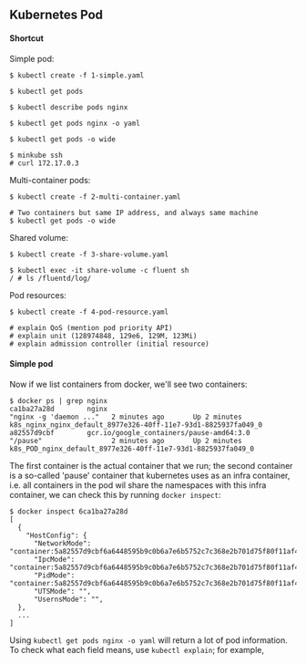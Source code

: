 ## Kubernetes Pod

#### Shortcut

Simple pod:

```
$ kubectl create -f 1-simple.yaml

$ kubectl get pods

$ kubectl describe pods nginx

$ kubectl get pods nginx -o yaml

$ kubectl get pods -o wide

$ minkube ssh
# curl 172.17.0.3
```

Multi-container pods:

```console
$ kubectl create -f 2-multi-container.yaml

# Two containers but same IP address, and always same machine
$ kubectl get pods -o wide
```

Shared volume:

```console
$ kubectl create -f 3-share-volume.yaml

$ kubectl exec -it share-volume -c fluent sh
/ # ls /fluentd/log/
```

Pod resources:

```console
$ kubectl create -f 4-pod-resource.yaml

# explain QoS (mention pod priority API)
# explain unit (128974848, 129e6, 129M, 123Mi)
# explain admission controller (initial resource)
```

#### Simple pod

Now if we list containers from docker, we'll see two containers:

```console
$ docker ps | grep nginx
ca1ba27a28d        nginx                                                  "nginx -g 'daemon ..."   2 minutes ago       Up 2 minutes                            k8s_nginx_nginx_default_8977e326-40ff-11e7-93d1-8825937fa049_0
a82557d9cbf        gcr.io/google_containers/pause-amd64:3.0               "/pause"                 2 minutes ago       Up 2 minutes                            k8s_POD_nginx_default_8977e326-40ff-11e7-93d1-8825937fa049_0
```

The first container is the actual container that we run; the second container
is a so-called 'pause' container that kubernetes uses as an infra container,
i.e. all containers in the pod wil share the namespaces with this infra container,
we can check this by running `docker inspect`:

```console
$ docker inspect 6ca1ba27a28d
[
  {
    "HostConfig": {
      "NetworkMode": "container:5a82557d9cbf6a6448595b9c0b6a7e6b5752c7c368e2b701d75f80f11af47062",
      "IpcMode": "container:5a82557d9cbf6a6448595b9c0b6a7e6b5752c7c368e2b701d75f80f11af47062",
      "PidMode": "container:5a82557d9cbf6a6448595b9c0b6a7e6b5752c7c368e2b701d75f80f11af47062",
      "UTSMode": "",
      "UsernsMode": "",
  },
  ...
]
```

Using `kubectl get pods nginx -o yaml` will return a lot of pod information.
To check what each field means, use `kubectl explain`; for example,
